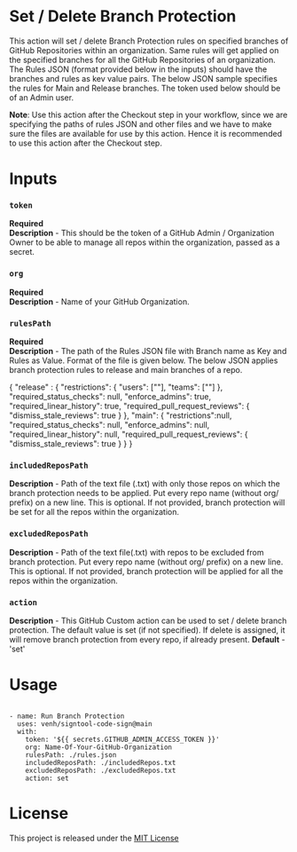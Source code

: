 
# Set / Delete Branch Protection


This action will set / delete Branch Protection rules on specified branches of GitHub Repositories within an organization. Same rules will get applied on the specified branches for all the GitHub Repositories of an organization. The Rules JSON (format provided below in the inputs) should have the branches and rules as kev value pairs. The below JSON sample specifies the rules for Main and Release branches. The token used below should be of an Admin user.

**Note**: Use this action after the Checkout step in your workflow, since we are specifying the paths of rules JSON and other files and we have to make sure the files are available for use by this action. Hence it is recommended to use this action after the Checkout step.

# Inputs

### `token`
**Required**  
**Description** - This should be the token of a GitHub Admin / Organization Owner to be able to manage all repos within the organization, passed as a secret.

### `org`
**Required**  
**Description** - Name of your GitHub Organization.  

### `rulesPath`
**Required**  
**Description** - The path of the Rules JSON file with Branch name as Key and Rules as Value. Format of the file is given below. The below JSON applies branch protection rules to release and main branches of a repo.

{ 
    "release" : {
    "restrictions": {
                        "users": [""],
                        "teams": [""]
                    },                              
    "required_status_checks": null,
    "enforce_admins": true,
    "required_linear_history": true,
    "required_pull_request_reviews": {
        "dismiss_stale_reviews": true
    }
  },
  "main": {
    "restrictions":null,                              
    "required_status_checks": null,
    "enforce_admins": null,
    "required_linear_history": null,
    "required_pull_request_reviews": {
    "dismiss_stale_reviews": true
    }
  }
}

### `includedReposPath`
**Description** - Path of the text file (.txt) with only those repos on which the branch protection needs to be applied. Put every repo name (without org/ prefix) on a new line. This is optional. If not provided, branch protection will be set for all the repos within the organization.

### `excludedReposPath`
**Description** - Path of the text file(.txt) with repos to be excluded from branch protection. Put every repo name (without org/ prefix) on a new line. This is optional. If not provided, branch protection will be applied for all the repos within the organization.

### `action`
**Description** - This GitHub Custom action can be used to set / delete branch protection. The default value is set (if not specified). If delete is assigned, it will remove branch protection from every repo, if already present.
**Default** - 'set'  


# Usage

```

- name: Run Branch Protection
  uses: venh/signtool-code-sign@main
  with:
    token: '${{ secrets.GITHUB_ADMIN_ACCESS_TOKEN }}' 
    org: Name-Of-Your-GitHub-Organization 
    rulesPath: ./rules.json 
    includedReposPath: ./includedRepos.txt
    excludedReposPath: ./excludedRepos.txt
    action: set
```
# License

This project is released under the [MIT License](LICENSE)
